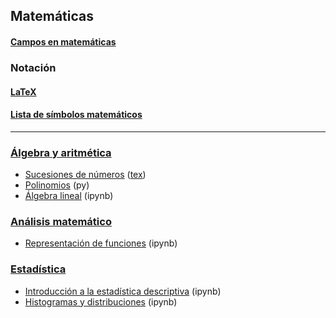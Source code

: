 ## Matemáticas

#### [Campos en matemáticas](https://es.wikipedia.org/wiki/%C3%81reas_de_las_matem%C3%A1ticas)

### Notación
#### [LaTeX](https://github.com/mondeja/fullstack/tree/master/backend/src/001-matematicas/latex/)
#### [Lista de símbolos matemáticos](https://es.wikipedia.org/wiki/Anexo:S%C3%ADmbolos_matem%C3%A1ticos)

___________________________________

### [Álgebra y aritmética](https://github.com/mondeja/fullstack/tree/master/backend/src/001-matematicas/teoria_practica/algebra_aritmetica)
- [Sucesiones de números](https://github.com/mondeja/fullstack/tree/master/backend/src/001-matematicas/teoria_practica/algebra_aritmetica/sucesiones/sucesiones.pdf) ([tex](https://github.com/mondeja/fullstack/tree/master/backend/src/001-matematicas/teoria_practica/algebra_aritmetica/sucesiones/sucesiones.tex))
- [Polinomios](https://github.com/mondeja/fullstack/tree/master/backend/src/001-matematicas/teoria_practica/algebra_aritmetica/polinomios) (py)
- [Álgebra lineal](https://github.com/mondeja/fullstack/tree/master/backend/src/001-matematicas/teoria_practica/algebra_aritmetica/algebra_lineal) (ipynb)

### [Análisis matemático](https://github.com/mondeja/fullstack/tree/master/backend/src/001-matematicas/teoria_practica/analisis)
- [Representación de funciones](https://github.com/mondeja/fullstack/tree/master/backend/src/001-matematicas/teoria_practica/analisis/representacion_funciones.ipynb) (ipynb)

### [Estadística](https://github.com/mondeja/fullstack/tree/master/backend/src/001-matematicas/teoria_practica/estadistica)
- [Introducción a la estadística descriptiva](https://github.com/mondeja/fullstack/tree/master/backend/src/001-matematicas/teoria_practica/estadistica/descriptiva.ipynb) (ipynb)
- [Histogramas y distribuciones](https://github.com/mondeja/fullstack/tree/master/backend/src/001-matematicas/teoria_practica/estadistica/histogramas_distribuciones.ipynb) (ipynb)
